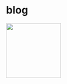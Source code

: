 # blog

<img src="https://storage.googleapis.com/cms-storage-bucket/4cdf1c5482cd30174cfe.png" width="150">